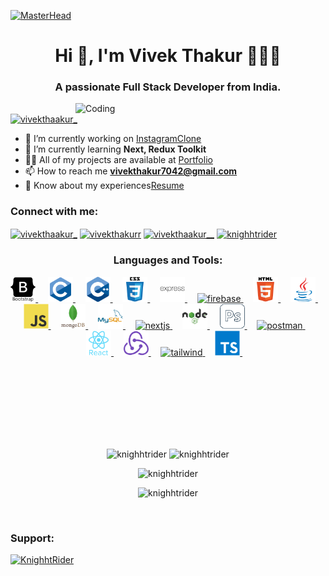 [![MasterHead](https://www.pramukhdigital.com/wp-content/uploads/2018/07/New-PNC-Animated-Banners.gif)](https://KnighhtRider.io)

<h1 align="center">Hi 👋, I'm Vivek Thakur 👨🏼‍💻</h1>
<h3 align="center">A passionate Full Stack Developer from India.</h3>
<img
  align="right"
  alt="Coding"
  width="400"
  src="https://cdn.dribbble.com/users/1162077/screenshots/3848914/programmer.gif"
/>

<p align="left">
  <a href="https://twitter.com/vivekthaakur_" target="blank"
    ><img
      src="https://img.shields.io/twitter/follow/vivekthaakur_?logo=twitter&style=for-the-badge"
      alt="vivekthaakur_"
  /></a>
</p>

- 🔭 I’m currently working on [InstagramClone](https://visionary-buttercream-f462cf.netlify.app/)
- 🌱 I’m currently learning **Next, Redux Toolkit**
- 👨‍💻 All of my projects are available at [Portfolio](https://3d-developer-portfolio-knighhtrider.vercel.app/)
- 📫 How to reach me **vivekthakur7042@gmail.com**
- 📄 Know about my experiences[Resume](https://drive.google.com/file/d/1qyrky5GNNJPH1y1_91FS8SggAotOeftL/view?usp=sharing)

<h3 align="left">Connect with me:</h3>
<p align="left">
  <a href="https://twitter.com/vivekthaakur_" target="blank"
    ><img
      align="center"
      src="https://raw.githubusercontent.com/rahuldkjain/github-profile-readme-generator/master/src/images/icons/Social/twitter.svg"
      alt="vivekthaakur_"
      height="30"
      width="40"
  /></a>
  <a href="https://linkedin.com/in/vivekthakurr" target="blank"
    ><img
      align="center"
      src="https://raw.githubusercontent.com/rahuldkjain/github-profile-readme-generator/master/src/images/icons/Social/linked-in-alt.svg"
      alt="vivekthakurr"
      height="30"
      width="40"
  /></a>
  <a href="https://instagram.com/vivekthaakur__" target="blank"
    ><img
      align="center"
      src="https://raw.githubusercontent.com/rahuldkjain/github-profile-readme-generator/master/src/images/icons/Social/instagram.svg"
      alt="vivekthaakur__"
      height="30"
      width="40"
  /></a>
  <a href="https://www.leetcode.com/knighhtrider" target="blank"
    ><img
      align="center"
      src="https://raw.githubusercontent.com/rahuldkjain/github-profile-readme-generator/master/src/images/icons/Social/leet-code.svg"
      alt="knighhtrider"
      height="30"
      width="40"
  /></a>
</p>

<div style="text-align: center">
  <h3 align="center">Languages and Tools:</h3>
  <p align="center">
    <a href="https://getbootstrap.com" target="_blank" rel="noreferrer">
      <img
        src="https://raw.githubusercontent.com/devicons/devicon/master/icons/bootstrap/bootstrap-plain-wordmark.svg"
        alt="bootstrap"
        width="40"
        height="40"
      />
    </a>&nbsp;&nbsp;&nbsp;
    <a
      href="https://www.cprogramming.com/"
      target="_blank"
      rel="noreferrer"
    >
      <img
        src="https://raw.githubusercontent.com/devicons/devicon/master/icons/c/c-original.svg"
        alt="c"
        width="40"
        height="40"
      />
    </a>&nbsp;&nbsp;&nbsp;
    <a
      href="https://www.w3schools.com/cpp/"
      target="_blank"
      rel="noreferrer"
    >
      <img
        src="https://raw.githubusercontent.com/devicons/devicon/master/icons/cplusplus/cplusplus-original.svg"
        alt="cplusplus"
        width="40"
        height="40"
      />
    </a>&nbsp;&nbsp;&nbsp;
    <a
      href="https://www.w3schools.com/css/"
      target="_blank"
      rel="noreferrer"
    >
      <img
        src="https://raw.githubusercontent.com/devicons/devicon/master/icons/css3/css3-original-wordmark.svg"
        alt="css3"
        width="40"
        height="40"
      />
    </a>&nbsp;&nbsp;&nbsp;
    <a href="https://expressjs.com" target="_blank" rel="noreferrer">
      <img
        src="https://raw.githubusercontent.com/devicons/devicon/master/icons/express/express-original-wordmark.svg"
        alt="express"
        width="40"
        height="40"
      />
    </a>&nbsp;&nbsp;&nbsp;
    <a href="https://firebase.google.com/" target="_blank" rel="noreferrer">
      <img
        src="https://www.vectorlogo.zone/logos/firebase/firebase-icon.svg"
        alt="firebase"
        width="40"
        height="40"
      />
    </a>&nbsp;&nbsp;&nbsp;
    <a href="https://www.w3.org/html/" target="_blank" rel="noreferrer">
      <img
        src="https://raw.githubusercontent.com/devicons/devicon/master/icons/html5/html5-original-wordmark.svg"
        alt="html5"
        width="40"
        height="40"
      />
    </a>&nbsp;&nbsp;&nbsp;
    <a href="https://www.java.com" target="_blank" rel="noreferrer">
      <img
        src="https://raw.githubusercontent.com/devicons/devicon/master/icons/java/java-original.svg"
        alt="java"
        width="40"
        height="40"
      />
    </a>&nbsp;&nbsp;&nbsp;
    <a
      href="https://developer.mozilla.org/en-US/docs/Web/JavaScript"
      target="_blank"
      rel="noreferrer"
    >
      <img
        src="https://raw.githubusercontent.com/devicons/devicon/master/icons/javascript/javascript-original.svg"
        alt="javascript"
        width="40"
        height="40"
      />
    </a>&nbsp;&nbsp;&nbsp;
    <a href="https://www.mongodb.com/" target="_blank" rel="noreferrer">
      <img
        src="https://raw.githubusercontent.com/devicons/devicon/master/icons/mongodb/mongodb-original-wordmark.svg"
        alt="mongodb"
        width="40"
        height="40"
      />
    </a>&nbsp;&nbsp;&nbsp;
    <a href="https://www.mysql.com/" target="_blank" rel="noreferrer">
      <img
        src="https://raw.githubusercontent.com/devicons/devicon/master/icons/mysql/mysql-original-wordmark.svg"
        alt="mysql"
        width="40"
        height="40"
      />
    </a>&nbsp;&nbsp;&nbsp;
    <a href="https://nextjs.org/" target="_blank" rel="noreferrer">
      <img
        src="https://cdn.worldvectorlogo.com/logos/nextjs-2.svg"
        alt="nextjs"
        width="40"
        height="40"
      />
    </a>&nbsp;&nbsp;&nbsp;
    <a href="https://nodejs.org" target="_blank" rel="noreferrer">
      <img
        src="https://raw.githubusercontent.com/devicons/devicon/master/icons/nodejs/nodejs-original-wordmark.svg"
        alt="nodejs"
        width="40"
        height="40"
      />
    </a>&nbsp;&nbsp;&nbsp;
    <a href="https://www.photoshop.com/en" target="_blank" rel="noreferrer">
      <img
        src="https://raw.githubusercontent.com/devicons/devicon/master/icons/photoshop/photoshop-line.svg"
        alt="photoshop"
        width="40"
        height="40"
      />
    </a>&nbsp;&nbsp;&nbsp;
    <a href="https://postman.com" target="_blank" rel="noreferrer">
      <img
        src="https://www.vectorlogo.zone/logos/getpostman/getpostman-icon.svg"
        alt="postman"
        width="40"
        height="40"
      />
    </a>&nbsp;&nbsp;&nbsp;
    <a href="https://reactjs.org/" target="_blank" rel="noreferrer">
      <img
        src="https://raw.githubusercontent.com/devicons/devicon/master/icons/react/react-original-wordmark.svg"
        alt="react"
        width="40"
        height="40"
      />
    </a>&nbsp;&nbsp;&nbsp;
    <a href="https://redux.js.org" target="_blank" rel="noreferrer">
      <img
        src="https://raw.githubusercontent.com/devicons/devicon/master/icons/redux/redux-original.svg"
        alt="redux"
        width="40"
        height="40"
      />
    </a>&nbsp;&nbsp;&nbsp;
    <a href="https://tailwindcss.com/" target="_blank" rel="noreferrer">
      <img
        src="https://www.vectorlogo.zone/logos/tailwindcss/tailwindcss-icon.svg"
        alt="tailwind"
        width="40"
        height="40"
      />
    </a>&nbsp;&nbsp;&nbsp;
    <a
      href="https://www.typescriptlang.org/"
      target="_blank"
      rel="noreferrer"
    >
      <img
        src="https://raw.githubusercontent.com/devicons/devicon/master/icons/typescript/typescript-original.svg"
        alt="typescript"
        width="40"
        height="40"
      />
    </a>&nbsp;&nbsp;&nbsp;
  </p>
</div> <br><br><br><br>

<div align="center" style="padding-top: 50px;">
  <p>
    <img 
      height="165"
      src="https://github-readme-stats.vercel.app/api?username=knighhtrider&show_icons=true&theme=tokyonight&locale=en"
      alt="knighhtrider"
    />
    <img
      src="https://github-readme-stats.vercel.app/api/top-langs?username=knighhtrider&show_icons=true&theme=tokyonight&locale=en&layout=compact"
      alt="knighhtrider"
    />
  </p>
  <p>
    <img
      src="https://github-readme-streak-stats.herokuapp.com/?user=knighhtrider&theme=tokyonight"
      alt="knighhtrider"
    />
  </p>
  
  <p>
    <img
      src="https://komarev.com/ghpvc/?username=knighhtrider&label=Profile%20views&color=0e75b6&style=flat"
      alt="knighhtrider"
    />
  </p>
</div> <br>


<div> 
  <h3>Support:</h3>
  <p>
    <a href="https://www.buymeacoffee.com/KnighhtRider">
      <img
        src="https://cdn.buymeacoffee.com/buttons/v2/default-yellow.png"
        height="50"
        width="210"
        alt="KnighhtRider"
      />
    </a>
  </p>
</div>
